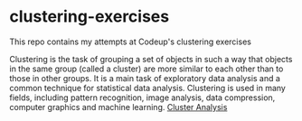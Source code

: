 # clustering-exercises
This repo contains my attempts at Codeup's clustering exercises

Clustering is the task of grouping a set of objects in such a way that objects in the same group (called a cluster) are more similar to each other than to those in other groups. It is a main task of exploratory data analysis and a common technique for statistical data analysis. Clustering is used in many fields, including pattern recognition, image analysis, data compression, computer graphics and machine learning. [Cluster Analysis](https://en.wikipedia.org/wiki/Cluster_analysis)
